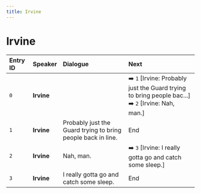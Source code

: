 ```yaml
---
title: Irvine
---
```


# Irvine


| Entry ID | Speaker | Dialogue | Next |
| :------- | :------ | :------- | :------------ |
| `0` | **Irvine** |  | ➡️ `1` \[Irvine: Probably just the Guard trying to bring people bac\.\.\.\]<br>➡️ `2` \[Irvine: Nah, man\.\] |
| `1` | **Irvine** | Probably just the Guard trying to bring people back in line\. | End |
| `2` | **Irvine** | Nah, man\. | ➡️ `3` \[Irvine: I really gotta go and catch some sleep\.\] |
| `3` | **Irvine** | I really gotta go and catch some sleep\. | End |
